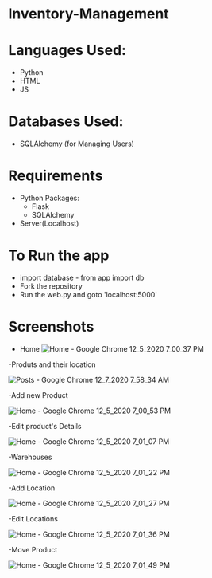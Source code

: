 # Inventory-Management

# Languages Used:
- Python
- HTML
- JS

# Databases Used:
- SQLAlchemy (for Managing Users)

# Requirements
- Python Packages:
  - Flask
  - SQLAlchemy
- Server(Localhost)

# To Run the app
- import database - from app import db
- Fork the repository
- Run the web.py and goto 'localhost:5000'
  
# Screenshots

- Home
![Home - Google Chrome 12_5_2020 7_00_37 PM](https://user-images.githubusercontent.com/75443183/101244508-f4cb8780-372c-11eb-9dbf-6e5a70fdb475.png)

-Produts and their location

![Posts - Google Chrome 12_7_2020 7_58_34 AM](https://user-images.githubusercontent.com/75443183/101302942-e8e1e180-3862-11eb-8fd5-86d032166e4e.png)


-Add new Product

![Home - Google Chrome 12_5_2020 7_00_53 PM](https://user-images.githubusercontent.com/75443183/101244517-014fe000-372d-11eb-961a-030a8116f7a4.png)

-Edit product's Details

![Home - Google Chrome 12_5_2020 7_01_07 PM](https://user-images.githubusercontent.com/75443183/101244518-044ad080-372d-11eb-9fe3-92a5b85f82ad.png)

-Warehouses

![Home - Google Chrome 12_5_2020 7_01_22 PM](https://user-images.githubusercontent.com/75443183/101244521-07de5780-372d-11eb-8544-bf2addf168e0.png)

-Add Location

![Home - Google Chrome 12_5_2020 7_01_27 PM](https://user-images.githubusercontent.com/75443183/101244526-0dd43880-372d-11eb-88ee-bb3eb84a0860.png)

-Edit Locations

![Home - Google Chrome 12_5_2020 7_01_36 PM](https://user-images.githubusercontent.com/75443183/101244528-13ca1980-372d-11eb-8ab8-493b155af695.png)

-Move Product

![Home - Google Chrome 12_5_2020 7_01_49 PM](https://user-images.githubusercontent.com/75443183/101244530-1af12780-372d-11eb-874b-5d04fd9cac48.png)
